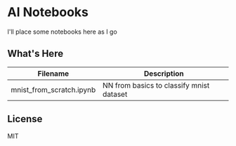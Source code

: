 # AI Notebooks

I'll place some notebooks here as I go

## What's Here
Filename | Description
---------|------------
mnist_from_scratch.ipynb | NN from basics to classify mnist dataset

## License
MIT
